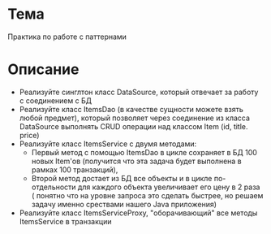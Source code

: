 # Тема

Практика по работе с паттернами

# Описание

- Реализуйте синглтон класс DataSource, который отвечает за работу с соединением с БД
- Реализуйте класс ItemsDao (в качестве сущности можете взять любой предмет), который позволяет через соединение из
  класса DataSource выполнять CRUD операции над классом Item (id, title. price)
- Реализуйте класс ItemsService с двумя методами:
  - Первый метод с помощью ItemsDao в цикле сохраняет в БД 100 новых Item'ов (получится что эта задача будет выполнена в
    рамках 100 транзакций),
  - Второй метод достает из БД все объекты и в цикле по-отдельности для каждого объекта увеличивает его цену в 2 раза (
    понятно что на уровне запроса это сделать быстрее, но решаем задачу именно срествами нашего Java приложения)
- Реализуйте класс ItemsServiceProxy, "оборачивающий" все методы ItemsService в транзакции
